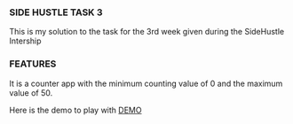 ### SIDE HUSTLE TASK 3

This is my solution to the task for the 3rd week given during the SideHustle Intership


### FEATURES

It is a counter app with the minimum counting value of 0 and the maximum value of 50.

Here is the demo to play with [DEMO](https://chado-codeinn-sidehustle-task-3.netlify.app/)
